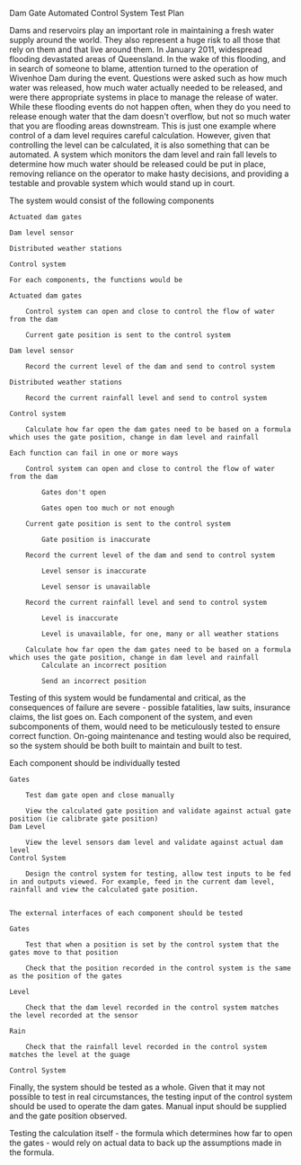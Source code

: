 Dam Gate Automated Control System Test Plan

Dams and reservoirs play an important role in maintaining a fresh water supply around the world. They also represent a huge risk to all those that rely on them and that live around them. In January 2011, widespread flooding devastated areas of Queensland. In the wake of this flooding, and in search of someone to blame, attention turned to the operation of Wivenhoe Dam during the event. Questions were asked such as how much water was released, how much water actually needed to be released, and were there appropriate systems in place to manage the release of water. While these flooding events do not happen often, when they do you need to release enough water that the dam doesn't overflow, but not so much water that you are flooding areas downstream. This is just one example where control of a dam level requires careful calculation. However, given that controlling the level can be calculated, it is also something that can be automated. A system which monitors the dam level and rain fall levels to determine how much water should be released could be put in place, removing reliance on the operator to make hasty decisions, and providing a testable and provable system which would stand up in court.

The system would consist of the following components
```
Actuated dam gates

Dam level sensor

Distributed weather stations

Control system

For each components, the functions would be

Actuated dam gates

	Control system can open and close to control the flow of water from the dam
	
	Current gate position is sent to the control system
	
Dam level sensor

	Record the current level of the dam and send to control system
	
Distributed weather stations

	Record the current rainfall level and send to control system
	
Control system

	Calculate how far open the dam gates need to be based on a formula which uses the gate position, change in dam level and rainfall

Each function can fail in one or more ways

	Control system can open and close to control the flow of water from the dam
	
		Gates don't open
		
		Gates open too much or not enough
		
	Current gate position is sent to the control system
	
		Gate position is inaccurate
		
	Record the current level of the dam and send to control system
	
		Level sensor is inaccurate
		
		Level sensor is unavailable
		
	Record the current rainfall level and send to control system
	
		Level is inaccurate
		
		Level is unavailable, for one, many or all weather stations		
		
	Calculate how far open the dam gates need to be based on a formula which uses the gate position, change in dam level and rainfall
		Calculate an incorrect position
		
		Send an incorrect position
```

Testing of this system would be fundamental and critical, as the consequences of failure are severe - possible fatalities, law suits, insurance claims, the list goes on. Each component of the system, and even subcomponents of them, would need to be meticulously tested to ensure correct function. On-going maintenance and testing would also be required, so the system should be both built to maintain and built to test.

Each component should be individually tested
```
Gates

	Test dam gate open and close manually
	
	View the calculated gate position and validate against actual gate position (ie calibrate gate position)
Dam Level

	View the level sensors dam level and validate against actual dam level
Control System

	Design the control system for testing, allow test inputs to be fed in and outputs viewed. For example, feed in the current dam level, rainfall and view the calculated gate position.
	

The external interfaces of each component should be tested

Gates

	Test that when a position is set by the control system that the gates move to that position
	
	Check that the position recorded in the control system is the same as the position of the gates
	
Level

	Check that the dam level recorded in the control system matches the level recorded at the sensor	
	
Rain

	Check that the rainfall level recorded in the control system matches the level at the guage
	
Control System
```
Finally, the system should be tested as a whole. Given that it may not possible to test in real circumstances, the testing input of the control system should be used to operate the dam gates. Manual input should be supplied and the gate position observed.

Testing the calculation itself - the formula which determines how far to open the gates - would rely on actual data to back up the assumptions made in the formula.
